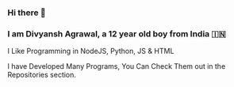 ### Hi there 👋

### I am Divyansh Agrawal, a 12 year old boy from India 🇮🇳

I Like Programming in NodeJS, Python, JS & HTML

I have Developed Many Programs, You Can Check Them out in the Repositories section.
